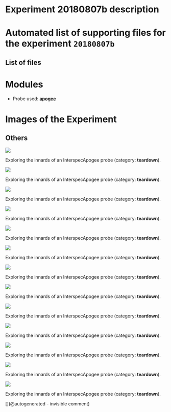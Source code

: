 # Experiment 20180807b description





# Automated list of supporting files for the __experiment `20180807b`__

## List of files




# Modules

* Probe used: __[apogee](/include/probes/auto/apogee.md)__




# Images of the Experiment

## Others

![](/include/images/Interspec/P_20180807_221458.jpg)

Exploring the innards of an InterspecApogee probe (category: __teardown__).

![](/include/images/Interspec/P_20180807_221744.jpg)

Exploring the innards of an InterspecApogee probe (category: __teardown__).

![](/include/images/Interspec/P_20180807_221925.jpg)

Exploring the innards of an InterspecApogee probe (category: __teardown__).

![](/include/images/Interspec/P_20180807_221845.jpg)

Exploring the innards of an InterspecApogee probe (category: __teardown__).

![](/include/images/Interspec/P_20180807_221435.jpg)

Exploring the innards of an InterspecApogee probe (category: __teardown__).

![](/include/images/Interspec/P_20180807_221519.jpg)

Exploring the innards of an InterspecApogee probe (category: __teardown__).

![](/include/images/Interspec/P_20180807_222256.jpg)

Exploring the innards of an InterspecApogee probe (category: __teardown__).

![](/include/images/Interspec/P_20180807_222529.jpg)

Exploring the innards of an InterspecApogee probe (category: __teardown__).

![](/include/images/Interspec/P_20180807_222243.jpg)

Exploring the innards of an InterspecApogee probe (category: __teardown__).

![](/include/images/Interspec/P_20180807_221550.jpg)

Exploring the innards of an InterspecApogee probe (category: __teardown__).

![](/include/images/Interspec/P_20180807_222132.jpg)

Exploring the innards of an InterspecApogee probe (category: __teardown__).

![](/include/images/Interspec/P_20180807_222100.jpg)

Exploring the innards of an InterspecApogee probe (category: __teardown__).

![](/include/images/Interspec/P_20180807_221936.jpg)

Exploring the innards of an InterspecApogee probe (category: __teardown__).










[](@autogenerated - invisible comment)